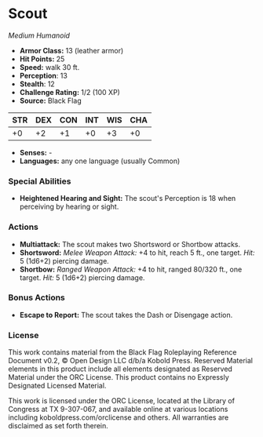# Scout

*Medium* *Humanoid*

- **Armor Class:** 13 (leather armor)
- **Hit Points:** 25 
- **Speed:** walk 30 ft.
- **Perception**: 13
- **Stealth**: 12
- **Challenge Rating:** 1/2 (100 XP)
- **Source:** Black Flag

| STR | DEX | CON | INT | WIS | CHA |
| --- | --- | --- | --- | --- | --- |
| +0 | +2 | +1 | +0 | +3 | +0 |

- **Senses:** -
- **Languages:** any one language (usually Common)

### Special Abilities

- **Heightened Hearing and Sight:** The scout's Perception is 18 when perceiving by hearing or sight.

### Actions

- **Multiattack:** The scout makes two Shortsword or Shortbow attacks.
- **Shortsword:** _Melee Weapon Attack:_ +4 to hit, reach 5 ft., one target. _Hit:_ 5 (1d6+2) piercing damage.
- **Shortbow:** _Ranged Weapon Attack:_ +4 to hit, ranged 80/320 ft., one target. _Hit:_ 5 (1d6+2) piercing damage.

### Bonus Actions

- **Escape to Report:** The scout takes the Dash or Disengage action.


### License

This work contains material from the Black Flag Roleplaying Reference Document v0.2, © Open Design LLC d/b/a Kobold Press. Reserved Material elements in this product include all elements designated as Reserved Material under the ORC License. This product contains no Expressly Designated Licensed Material.

This work is licensed under the ORC License, located at the Library of Congress at TX 9-307-067, and available online at various locations including koboldpress.com/orclicense and others. All warranties are disclaimed as set forth therein.

